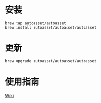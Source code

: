 # 安装

```shell
brew tap autoasset/autoasset
brew install autoasset/autoasset/autoasset
```

# 更新

```shell
brew upgrade autoasset/autoasset/autoasset
```

# 使用指南

[Wiki](https://github.com/autoasset/autoasset/wiki)